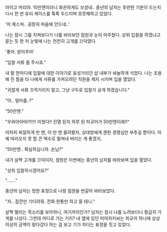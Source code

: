 아이고 머리야. 10만엔이라니 화끈하게도 쏘셨네..
중년의 남자는 후련한 기분이 드는지 다시 한 번 유리 케이스를 톡톡 두드리며 흐뭇해하고 있었다.

'저 제스쳐.. 굉장히 마음에 안드네..' 

나는 잠시 그를 지켜보다가 나를 바라보던 점원과 눈이 마주쳤다. 상위 입찰을 하겠냐고 묻는 듯 한 저 눈빛에 나는 천천히 고개를 끄덕였다.

'좋아. 받아주마' 

"입찰 서류 좀 주시죠." 

내 말 한마디에 입찰에 대한 이야기로 웅성거리던 샵 내부가 싸늘하게 식었다.
나는 조용해 진 틈을 타 나에게 서류를 가져오려던 직원을 제지 시키며 입을 열었다.

"귀찮게 서류 끄적거리지 말고, 그냥 구두로 입찰가 공개 하겠습니다." 

"어.. 얼마를..?" 

"50만엔." 

"우와아아아!!!!!!! 미쳤다!! 진열 된지 하루 된 피규어가 50만엔이래!!" 

어차피 찌질하게 만 엔, 이 만 엔 올려봤자, 상대방에게 괜한 경쟁심만 부추길 뿐이다.
아예 따라오지 못 할 큰 액수로 떨쳐내 버리는 게 좋겠지.

"50만엔.. 확실하십니까. 손님?" 

내가 살짝 고개를 끄덕이자, 점원은 이번에는 중년의 남자를 바라보며 입을 열었다.

"상위 입찰하시겠어요?" 

"……." 

중년의 남자는 멍한 표정으로 나랑 점원을 번갈아 바라보았다.

"자.. 잠깐만 기다려줘. 전화 한통만 하고 올 테니." 

살짝 떨리는 목소리를 보아하니, 여기까지인가? 남자는 잠시 나를 노려보더니 황급히 가게를 나섰다. 그런데 어디로 가는 거지?
내 옆에 있던 미야자키씨는 피규어 하나에 상상 이상의 금액이 왔다갔다 하는 걸 보고 기가 차다는 표정을 짓고 있었다.